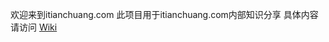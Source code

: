 欢迎来到itianchuang.com
此项目用于itianchuang.com内部知识分享
具体内容请访问 [Wiki](https://github.com/iTianchuang/cookbook/wiki)
